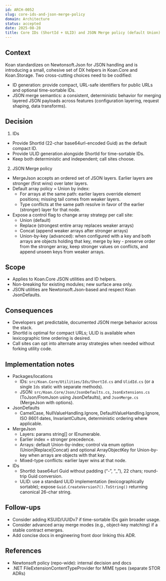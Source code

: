 ```yaml
---
id: ARCH-0052
slug: core-ids-and-json-merge-policy
domain: Architecture
status: accepted
date: 2025-08-28
title: Core IDs (ShortId + ULID) and JSON Merge policy (default Union)
---
```


## Context

Koan standardizes on Newtonsoft.Json for JSON handling and is introducing a small, cohesive set of DX helpers in Koan.Core and Koan.Storage. Two cross-cutting choices need to be codified:

- ID generation: provide compact, URL-safe identifiers for public URLs and optional time-sortable IDs.
- JSON merge semantics: a consistent, deterministic behavior for merging layered JSON payloads across features (configuration layering, request shaping, data transforms).

## Decision

1. IDs

- Provide ShortId (22-char base64url-encoded Guid) as the default compact ID.
- Provide ULID generation alongside ShortId for time-sortable IDs.
- Keep both deterministic and independent; call sites choose.

2. JSON Merge policy

- MergeJson accepts an ordered set of JSON layers. Earlier layers are stronger (first wins) over later layers.
- Default array policy = Union by index:
  - For arrays at the same path: earlier layers override element positions; missing tail comes from weaker layers.
  - Type conflicts at the same path resolve in favor of the earlier (stronger) layer for that node.
- Expose a control flag to change array strategy per call site:
  - Union (default)
  - Replace (strongest entire array replaces weaker arrays)
  - Concat (append weaker arrays after stronger arrays)
  - Union-by-key (advanced): when configured with a key and both arrays are objects holding that key, merge by key - preserve order from the stronger array, keep stronger values on conflicts, and append unseen keys from weaker arrays.

## Scope

- Applies to Koan.Core JSON utilities and ID helpers.
- Non-breaking for existing modules; new surface area only.
- JSON utilities are Newtonsoft.Json-based and respect Koan JsonDefaults.

## Consequences

- Developers get predictable, documented JSON merge behavior across the stack.
- ShortId is optimal for compact URLs; ULID is available when lexicographic time ordering is desired.
- Call sites can opt into alternate array strategies when needed without forking utility code.

## Implementation notes

- Packages/locations
  - IDs: `src/Koan.Core/Utilities/Ids/ShortId.cs` and `UlidId.cs` (or a single `Ids` static with separate methods).
  - JSON: `src/Koan.Core/Json/JsonDefaults.cs`, `JsonExtensions.cs` (ToJson/FromJson using JsonDefaults), and `JsonMerge.cs` (MergeJson with options).
- JsonDefaults
  - CamelCase, NullValueHandling.Ignore, DefaultValueHandling.Ignore, ISO 8601 dates, InvariantCulture, deterministic ordering where applicable.
- MergeJson
  - Layers: params string[] or IEnumerable<string>.
  - Earlier index = stronger precedence.
  - Arrays: default Union-by-index; control via enum option (Union|Replace|Concat) and optional ArrayObjectKey for Union-by-key when arrays are objects with that key.
  - Mixed-type conflicts: earlier layer wins at that node.
- IDs
  - ShortId: base64url Guid without padding (“-”, “\_”), 22 chars; round-trip Guid conversion.
  - ULID: use a standard ULID implementation (lexicographically sortable); expose `Guid.CreateVersion7().ToString()` returning canonical 26-char string.

## Follow-ups

- Consider adding KSUID/UUIDv7 if time-sortable IDs gain broader usage.
- Consider advanced array merge modes (e.g., object-key matching) if a stable contract emerges.
- Add concise docs in engineering front door linking this ADR.

## References

- Newtonsoft policy (repo-wide): internal decision and docs
- .NET FileExtensionContentTypeProvider for MIME types (separate STOR ADRs)
